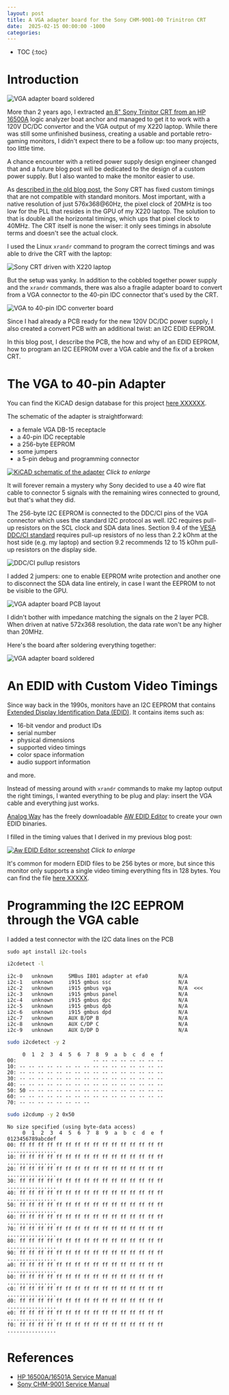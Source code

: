 ```yaml
---
layout: post
title: A VGA adapter board for the Sony CHM-9001-00 Trinitron CRT 
date:  2025-02-15 00:00:00 -1000
categories:
---
```


* TOC
{:toc}

# Introduction

![VGA adapter board soldered](/assets/hp16500a/blog_vga_adapter/vga_adapter_board.jpg)

More than 2 years ago, I extracted 
[an 8" Sony Trinitor CRT from an HP 16500A](/2022/10/05/Sony-CHM-9001-00-CRT.html)
logic analyzer boat anchor and managed to get it to work with a 120V DC/DC convertor
and the VGA output of my X220 laptop. While there was still some unfinished business,
creating a usable and portable retro-gaming monitors, I didn't expect there to be
a follow up: too many projects, too little time.

A chance encounter with a retired power supply design engineer changed that and a
future blog post will be dedicated to the design of a custom power supply. But I also
wanted to make the monitor easier to use. 

As [described in the old blog post](/2022/10/05/Sony-CHM-9001-00-CRT.html#connecting-the-crt-to-a-vga-port), 
the Sony CRT has fixed custom timings that are not compatible with standard monitors. Most
important, with a native resolution of just 576x368@60Hz, the pixel clock of 20MHz is too
low for the PLL that resides in the GPU of my X220 laptop. The solution to that is double
all the horizontal timings, which ups that pixel clock to 40MHz. The CRT itself is none
the wiser: it only sees timings in absolute terms and doesn't see the actual clock.

I used the Linux `xrandr` command to program the correct timings and was able to drive
the CRT with the laptop:

![Sony CRT driven with X220 laptop](/assets/hp16500a/blog_crt/crt_powered_by_B900W.jpg)

But the setup was yanky. In addition to the cobbled together power supply and the `xrandr`
commands, there was also a fragile adapter board to convert from a VGA connector to the
40-pin IDC connector that's used by the CRT.

![VGA to 40-pin IDC converter board](/assets/hp16500a/blog_crt/vga_crt_cable.jpg)

Since I had already a PCB ready for the new 120V DC/DC power supply, I also created a convert
PCB with an additional twist: an I2C EDID EEPROM.

In this blog post, I describe the PCB, the how and why of an EDID EEPROM, how to program an I2C EEPROM 
over a VGA cable and the fix of a broken CRT.

# The VGA to 40-pin Adapter 

You can find the KiCAD design database for this project [here XXXXXX](XXX).

The schematic of the adapter is straightforward:

* a female VGA DB-15 receptacle
* a 40-pin IDC receptable
* a 256-byte EEPROM
* some jumpers
* a 5-pin debug and programming connector

[![KiCAD schematic of the adapter](/assets/hp16500a/blog_vga_adapter/vga_40pin_adapter_schematic.png)](/assets/hp16500a/blog_vga_adapter/vga_40pin_adapter_schematic.png)
*Click to enlarge*

It will forever remain a mystery why Sony decided to use a 40 wire flat cable to connector
5 signals with the remaining wires connected to ground, but that's what they did.

The 256-byte I2C EEPROM is connected to the DDC/CI pins of the VGA connector which uses
the standard I2C protocol as well. I2C requires pull-up resistors on the SCL clock and SDA 
data lines. Section 9.4 of the [VESA DDC/CI standard](https://glenwing.github.io/docs/VESA-DDCCI-1.1.pdf)
requires pull-up resistors of no less than 2.2 kOhm at the host side (e.g. my laptop) and
section 9.2 recommends 12 to 15 kOhm pull-up resistors on the display side.

![DDC/CI pullup resistors](/assets/hp16500a/blog_vga_adapter/ddc_ci_pullup_resistors.png)

I added 2 jumpers: one to enable EEPROM write protection and another one to disconnect
the SDA data line entirely, in case I want the EEPROM to not be visible to the GPU.

![VGA adapter board PCB layout](/assets/hp16500a/blog_vga_adapter/vga_adapter_pcb.png)

I didn't bother with impedance matching the signals on the 2 layer PCB. When driven at
native 572x368 resolution, the data rate won't be any higher than 20MHz.

Here's the board after soldering everything together:

![VGA adapter board soldered](/assets/hp16500a/blog_vga_adapter/vga_adapter_board.jpg)

# An EDID with Custom Video Timings

Since way back in the 1990s, monitors have an I2C EEPROM that contains 
[Extended Display Identification Data (EDID)](https://en.wikipedia.org/wiki/Extended_Display_Identification_Data).
It contains items such as:

* 16-bit vendor and product IDs
* serial number
* physical dimensions
* supported video timings
* color space information
* audio support information 

and more.

Instead of messing around with `xrandr` commands to make my laptop output the right
timings, I wanted everything to be plug and play: insert the VGA cable and everything
just works.

[Analog Way](https://www.analogway.com) has the freely downloadable 
[AW EDID Editor](https://www.analogway.com/products/aw-edid-editor) to create your own EDID binaries.

I filled in the timing values that I derived in my previous blog post:

[![Aw EDID Editor screenshot](/assets/hp16500a/blog_vga_adapter/aw_edid_editor.png)](/assets/hp16500a/blog_vga_adapter/aw_edid_editor.png)
*Click to enlarge*

It's common for modern EDID files to be 256 bytes or more, but since this monitor only supports
a single video timing everything fits in 128 bytes. You can find the file [here XXXXX](XXX).

# Programming the I2C EEPROM through the VGA cable

I added a test connector with the I2C data lines on the PCB

```
sudo apt install i2c-tools
```

```sh
i2cdetect -l
```

```
i2c-0	unknown   	SMBus I801 adapter at efa0      	N/A
i2c-1	unknown   	i915 gmbus ssc                  	N/A
i2c-2	unknown   	i915 gmbus vga                  	N/A  <<<
i2c-3	unknown   	i915 gmbus panel                	N/A
i2c-4	unknown   	i915 gmbus dpc                  	N/A
i2c-5	unknown   	i915 gmbus dpb                  	N/A
i2c-6	unknown   	i915 gmbus dpd                  	N/A
i2c-7	unknown   	AUX B/DP B                      	N/A
i2c-8	unknown   	AUX C/DP C                      	N/A
i2c-9	unknown   	AUX D/DP D                      	N/A
```


```sh
sudo i2cdetect -y 2
```
```
     0  1  2  3  4  5  6  7  8  9  a  b  c  d  e  f
00:                         -- -- -- -- -- -- -- -- 
10: -- -- -- -- -- -- -- -- -- -- -- -- -- -- -- -- 
20: -- -- -- -- -- -- -- -- -- -- -- -- -- -- -- -- 
30: -- -- -- -- -- -- -- -- -- -- -- -- -- -- -- -- 
40: -- -- -- -- -- -- -- -- -- -- -- -- -- -- -- -- 
50: 50 -- -- -- -- -- -- -- -- -- -- -- -- -- -- -- 
60: -- -- -- -- -- -- -- -- -- -- -- -- -- -- -- -- 
70: -- -- -- -- -- -- -- --                         
```

```sh
sudo i2cdump -y 2 0x50
```

```
No size specified (using byte-data access)
     0  1  2  3  4  5  6  7  8  9  a  b  c  d  e  f    0123456789abcdef
00: ff ff ff ff ff ff ff ff ff ff ff ff ff ff ff ff    ................
10: ff ff ff ff ff ff ff ff ff ff ff ff ff ff ff ff    ................
20: ff ff ff ff ff ff ff ff ff ff ff ff ff ff ff ff    ................
30: ff ff ff ff ff ff ff ff ff ff ff ff ff ff ff ff    ................
40: ff ff ff ff ff ff ff ff ff ff ff ff ff ff ff ff    ................
50: ff ff ff ff ff ff ff ff ff ff ff ff ff ff ff ff    ................
60: ff ff ff ff ff ff ff ff ff ff ff ff ff ff ff ff    ................
70: ff ff ff ff ff ff ff ff ff ff ff ff ff ff ff ff    ................
80: ff ff ff ff ff ff ff ff ff ff ff ff ff ff ff ff    ................
90: ff ff ff ff ff ff ff ff ff ff ff ff ff ff ff ff    ................
a0: ff ff ff ff ff ff ff ff ff ff ff ff ff ff ff ff    ................
b0: ff ff ff ff ff ff ff ff ff ff ff ff ff ff ff ff    ................
c0: ff ff ff ff ff ff ff ff ff ff ff ff ff ff ff ff    ................
d0: ff ff ff ff ff ff ff ff ff ff ff ff ff ff ff ff    ................
e0: ff ff ff ff ff ff ff ff ff ff ff ff ff ff ff ff    ................
f0: ff ff ff ff ff ff ff ff ff ff ff ff ff ff ff ff    ................
```


# References

* [HP 16500A/16501A Service Manual][HP 16500A Service Manual]
* [Sony CHM-9001 Service Manual](/assets/hp16500a/sony-chm-9001-00-service-manual.pdf)

[HP 16500A Service Manual]: /assets/hp16500a/HP16500-90911-Service-Manual.pdf

